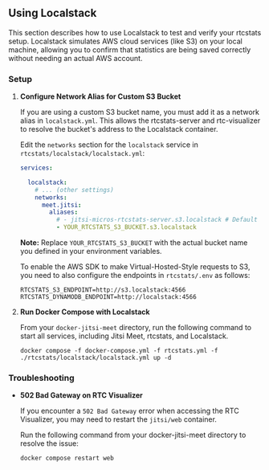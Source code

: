 ## Using Localstack

This section describes how to use Localstack to test and verify your rtcstats setup. Localstack simulates AWS cloud services (like S3) on your local machine, allowing you to confirm that statistics are being saved correctly without needing an actual AWS account.

### Setup


1. **Configure Network Alias for Custom S3 Bucket**

    If you are using a custom S3 bucket name, you must add it as a network alias in `localstack.yml`. This allows the rtcstats-server and rtc-visualizer to resolve the bucket's address to the Localstack container.

    Edit the `networks` section for the `localstack` service in `rtcstats/localstack/localstack.yml`:
    ```yml
    services:

      localstack:
        # ... (other settings)
        networks:
          meet.jitsi:
            aliases:
              # - jitsi-micros-rtcstats-server.s3.localstack # Default example
              - YOUR_RTCSTATS_S3_BUCKET.s3.localstack
    ```
    **Note:** Replace `YOUR_RTCSTATS_S3_BUCKET` with the actual bucket name you defined in your environment variables.

    To enable the AWS SDK to make Virtual-Hosted-Style requests to S3, you need to also configure the endpoints in `rtcstats/.env` as follows:
    ```
    RTCSTATS_S3_ENDPOINT=http://s3.localstack:4566
    RTCSTATS_DYNAMODB_ENDPOINT=http://localstack:4566
    ```

2. **Run Docker Compose with Localstack**

    From your `docker-jitsi-meet` directory, run the following command to start all services, including Jitsi Meet, rtcstats, and Localstack.
    ```shell
    docker compose -f docker-compose.yml -f rtcstats.yml -f ./rtcstats/localstack/localstack.yml up -d
    ```


### Troubleshooting

- **502 Bad Gateway on RTC Visualizer**

  If you encounter a `502 Bad Gateway` error when accessing the RTC Visualizer, you may need to restart the `jitsi/web` container.

  Run the following command from your docker-jitsi-meet directory to resolve the issue:
  ```shell
  docker compose restart web
  ```
